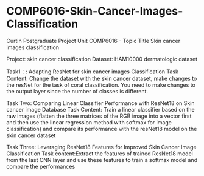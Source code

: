 # COMP6016-Skin-Cancer-Images-Classification
Curtin Postgraduate Project Unit COMP6016 - Topic Title Skin cancer images classification

Project: skin cancer classification
Dataset: HAM10000 dermatologic dataset

Task1：: Adapting ResNet for skin cancer images Classification
Task Content: Change the dataset with the skin cancer dataset, make changes to the resNet
for the task of coral classification. You need to make changes to the output layer since
the number of classes is different.

Task Two: Comparing Linear Classifier Performance with ResNet18 on Skin cancer image Database
Task Content: Train a linear classifier based on the raw images (flatten the three
matrices of the RGB image into a vector first and then use the linear regression method
with softmax for image classification) and compare its performance with the resNet18
model on the skin cancer dataset

Task Three: Leveraging ResNet18 Features for Improved Skin Cancer Image Classification
Task content:Extract the features of trained ResNet18 model from the last CNN layer and use these features to train a softmax model and compare the performances
